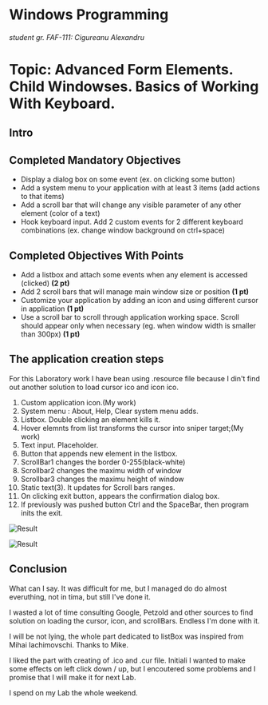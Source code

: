 # Windows Programming
###### student gr. FAF-111: Cigureanu Alexandru

# Topic: Advanced Form Elements. Child Windowses. Basics of Working With Keyboard.
## Intro

## Completed Mandatory Objectives
* Display a dialog box on some event (ex. on clicking some button)
* Add a system menu to your application with at least 3 items (add actions to that items)
* Add a scroll bar that will change any visible parameter of any other element (color of a text)
* Hook keyboard input. Add 2 custom events for 2 different keyboard combinations (ex. change window background on ctrl+space)

## Completed Objectives With Points
* Add a listbox and attach some events when any element is accessed (clicked) **(2 pt)**
* Add 2 scroll bars that will manage main window size or position **(1 pt)**
* Customize your application by adding an icon and using different cursor in application **(1 pt)**
* Use a scroll bar to scroll through application working space. Scroll should appear only when necessary (eg. when window width is smaller than 300px) **(1 pt)**

## The application creation steps
For this Laboratory work I have bean using .resource file because I din't find out another solution to load cursor ico and icon ico.

1. Custom application icon.(My work)
2. System menu : About, Help, Clear system menu adds.   
3. Listbox. Double clicking an element kills it.
4. Hover elemnts from list transforms the cursor into sniper target;(My work)
5. Text input. Placeholder.
6. Button that appends new element in the listbox.
7. ScrollBar1 changes the border 0-255(black-white)
8. Scrollbar2 changes the maximu width of window
9. Scrollbar3 changes the maximu height of window
10. Static text(3). It updates for Scroll bars ranges.
11. On clicking exit button, appears the confirmation dialog box.
12. If previously was pushed button Ctrl and the SpaceBar, then program inits the exit.

![Result](https://raw.github.com/TUM-FAF/WP-FAF-111-Cigureanu-Alexandru/master/Lab%232/demo.png)

![Result](https://raw.github.com/TUM-FAF/WP-FAF-111-Cigureanu-Alexandru/master/Lab%232/screenShot.png)

## Conclusion
What can I say. It was difficult for me, but I managed do do almost everuthing, not in tima, but still I've done it.

I wasted a lot of time consulting Google, Petzold and other sources to find solution on loading the cursor, icon, and scrollBars. Endless I'm done with it.

I will be not lying, the whole part dedicated to listBox was inspired from Mihai Iachimovschi. Thanks to Mike.

I liked the part with creating of .ico and .cur file. Initiali I wanted to make some effects on left click down / up, but I encoutered some problems and I promise that I will make it for next Lab.

I spend on my Lab the whole weekend.
